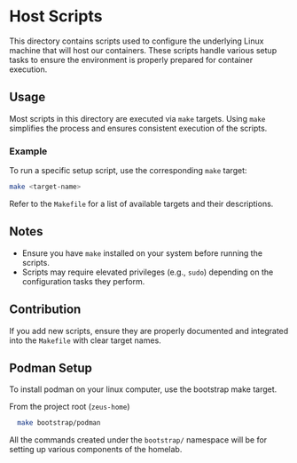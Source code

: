 # Host Scripts

This directory contains scripts used to configure the underlying Linux machine that will host our containers. These scripts handle various setup tasks to ensure the environment is properly prepared for container execution.

## Usage

Most scripts in this directory are executed via `make` targets. Using `make` simplifies the process and ensures consistent execution of the scripts.

### Example

To run a specific setup script, use the corresponding `make` target:

```bash
make <target-name>
```

Refer to the `Makefile` for a list of available targets and their descriptions.

## Notes

- Ensure you have `make` installed on your system before running the scripts.
- Scripts may require elevated privileges (e.g., `sudo`) depending on the configuration tasks they perform.

## Contribution

If you add new scripts, ensure they are properly documented and integrated into the `Makefile` with clear target names.


## Podman Setup

To install podman on your linux computer, use the bootstrap make target.

From the project root (`zeus-home`)

```bash
  make bootstrap/podman
```

All the commands created under the `bootstrap/` namespace will be for setting up various components of the homelab.